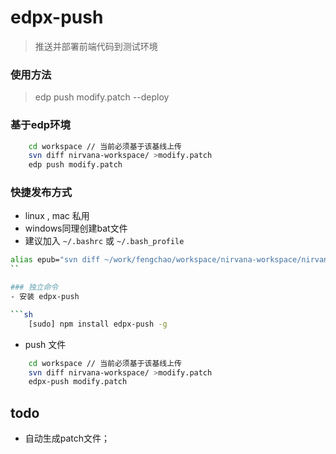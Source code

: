 edpx-push
=========
> 推送并部署前端代码到测试环境

### 使用方法
> edp push modify.patch --deploy

### 基于edp环境

```sh
    cd workspace // 当前必须基于该基线上传
    svn diff nirvana-workspace/ >modify.patch
    edp push modify.patch
```

### 快捷发布方式 
- linux , mac 私用
- windows同理创建bat文件
- 建议加入 `~/.bashrc` 或 `~/.bash_profile`

```sh
alias epub="svn diff ~/work/fengchao/workspace/nirvana-workspace/nirvana > ~/work/fengchao/workspace/modify.patch & edp push ~/work/fengchao/workspace/modify.patch --deploy"
``

### 独立命令
- 安装 edpx-push

```sh
    [sudo] npm install edpx-push -g
```

- push 文件

```sh
    cd workspace // 当前必须基于该基线上传
    svn diff nirvana-workspace/ >modify.patch
    edpx-push modify.patch
```

## todo 
- 自动生成patch文件；